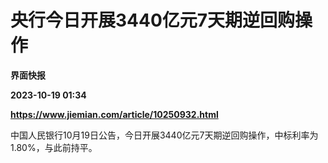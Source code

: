 # 央行今日开展3440亿元7天期逆回购操作
**界面快报**

**2023-10-19 01:34**

**https://www.jiemian.com/article/10250932.html**

中国人民银行10月19日公告，今日开展3440亿元7天期逆回购操作，中标利率为1.80%，与此前持平。